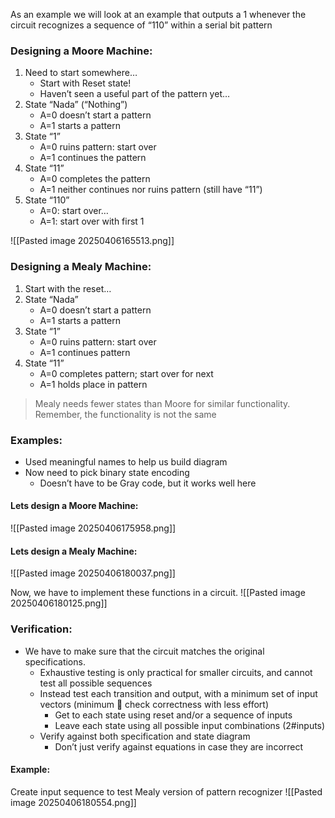 As an example we will look at an example that outputs a 1 whenever the circuit recognizes a sequence of “110” within a serial bit pattern
### Designing a Moore Machine:
1. Need to start somewhere…
	- Start with Reset state!
	- Haven’t seen a useful part of the pattern yet…
2. State “Nada” (“Nothing”)
	- A=0 doesn’t start a pattern
	- A=1 starts a pattern
3. State “1”
	- A=0 ruins pattern: start over
	- A=1 continues the pattern
4. State “11”
	- A=0 completes the pattern
	- A=1 neither continues nor ruins pattern (still have “11”)
5. State “110”
	- A=0: start over…
	- A=1: start over with first 1

![[Pasted image 20250406165513.png]]

### Designing a Mealy Machine:
1. Start with the reset…
2. State “Nada”
	- A=0 doesn’t start a pattern
	- A=1 starts a pattern
3. State “1”
	- A=0 ruins pattern: start over
	- A=1 continues pattern
4. State “11”
	- A=0 completes pattern; start over for next
	- A=1 holds place in pattern

>Mealy needs fewer states than Moore for similar functionality.
>Remember, the functionality is not the same

### Examples:
- Used meaningful names to help us build diagram
- Now need to pick binary state encoding
	- Doesn’t have to be Gray code, but it works well here

#### Lets design a Moore Machine:
![[Pasted image 20250406175958.png]]

#### Lets design a Mealy Machine:
![[Pasted image 20250406180037.png]]

Now, we have to implement these functions in a circuit.
![[Pasted image 20250406180125.png]]

### Verification:
- We have to make sure that the circuit matches the original specifications.
	- Exhaustive testing is only practical for smaller circuits, and cannot test all possible sequences
	- Instead test each transition and output, with a minimum set of input vectors (minimum  check correctness with less effort)
		- Get to each state using reset and/or a sequence of inputs
		- Leave each state using all possible input combinations (2#inputs)
	- Verify against both specification and state diagram
		- Don’t just verify against equations in case they are incorrect

#### Example:
Create input sequence to test Mealy version of pattern recognizer
![[Pasted image 20250406180554.png]]
